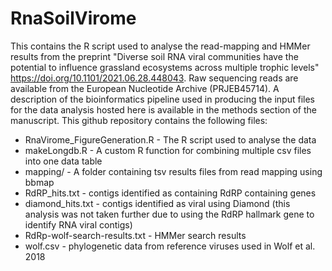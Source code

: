 # RnaSoilVirome
This contains the R script used to analyse the read-mapping and HMMer results from the preprint "Diverse soil RNA viral communities have the potential to influence grassland ecosystems across multiple trophic levels" https://doi.org/10.1101/2021.06.28.448043. Raw sequencing reads are available from the European Nucleotide Archive (PRJEB45714). A description of the bioinformatics pipeline used in producing the input files for the data analysis hosted here is available in the methods section of the manuscript. This github repository contains the following files:

* RnaVirome_FigureGeneration.R - The R script used to analyse the data
* makeLongdb.R - A custom R function for combining multiple csv files into one data table
* mapping/ - A folder containing tsv results files from read mapping using bbmap
* RdRP_hits.txt - contigs identified as containing RdRP containing genes
* diamond_hits.txt - contigs identified as viral using Diamond (this analysis was not taken further due to using the RdRP hallmark gene to identify RNA viral contigs)
* RdRp-wolf-search-results.txt - HMMer search results
* wolf.csv - phylogenetic data from reference viruses used in Wolf et al. 2018
